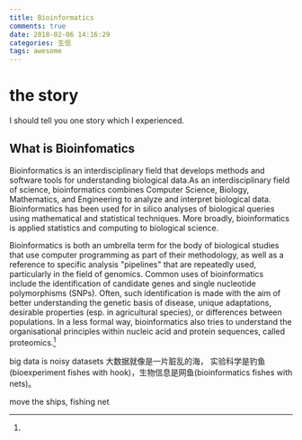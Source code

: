 ```yaml
---
title: Bioinformatics
comments: true
date: 2018-02-06 14:16:29
categories: 生信
tags: awesome
---
```

# the story

I should tell you one story which I experienced.

## What is Bioinfomatics

Bioinformatics is an interdisciplinary field that develops methods and software tools for understanding biological data.As an interdisciplinary field of science, bioinformatics combines Computer Science, Biology, Mathematics, and Engineering to analyze and interpret biological data. Bioinformatics has been used for in silico analyses of biological queries using mathematical and statistical techniques. More broadly, bioinformatics is applied statistics and computing to biological science.

Bioinformatics is both an umbrella term for the body of biological studies that use computer programming as part of their methodology, as well as a reference to specific analysis "pipelines" that are repeatedly used, particularly in the field of genomics. Common uses of bioinformatics include the identification of candidate genes and single nucleotide polymorphisms (SNPs). Often, such identification is made with the aim of better understanding the genetic basis of disease, unique adaptations, desirable properties (esp. in agricultural species), or differences between populations. In a less formal way, bioinformatics also tries to understand the organisational principles within nucleic acid and protein sequences, called proteomics.[^1]

big data is noisy datasets
大数据就像是一片脏乱的海，
实验科学是钓鱼(bioexperiment fishes with hook)，生物信息是网鱼(bioinformatics fishes with nets)。

move the ships, fishing net

[^1]:
